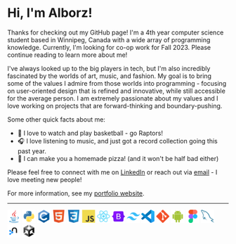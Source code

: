 # Hi, I'm Alborz!
Thanks for checking out my GitHub page! I'm a 4th year computer science student based in Winnipeg, Canada with a wide array of programming knowledge. Currently, I'm looking for co-op work for Fall 2023. Please continue reading to learn more about me!

I've always looked up to the big players in tech, but I'm also incredibly fascinated by the worlds of art, music, and fashion. My goal is to bring some of the values I admire from those worlds into programming - focusing on user-oriented design that is refined and innovative, while still accessible for the average person. I am extremely passionate about my values and I love working on projects that are forward-thinking and boundary-pushing.

Some other quick facts about me:
- 🏀 I love to watch and play basketball - go Raptors!
- 🎧 I love listening to music, and just got a record collection going this past year.
- 🍕 I can make you a homemade pizza! (and it won't be half bad either)

Please feel free to connect with me on [LinkedIn](https://www.linkedin.com/in/alborzk) or reach out via [email](mailto:khakbaza@myumanitoba.ca) - I love meeting new people!

For more information, see my [portfolio website](https://www.alborzk.me).

---

<p>
  <img src="https://raw.githubusercontent.com/devicons/devicon/master/icons/java/java-original.svg" alt="java" width="30" height="30"/>
  <img src="https://raw.githubusercontent.com/devicons/devicon/master/icons/python/python-original.svg" alt="python" width="30" height="30"/>
  <img src="https://raw.githubusercontent.com/devicons/devicon/master/icons/c/c-original.svg" alt="c" width="30" height="30"/>  
  <img src="https://raw.githubusercontent.com/devicons/devicon/master/icons/html5/html5-original.svg" alt="html5" width="30" height="30"/>
  <img src="https://raw.githubusercontent.com/devicons/devicon/master/icons/css3/css3-original.svg" alt="css3" width="30" height="30"/>
  <img src="https://raw.githubusercontent.com/devicons/devicon/master/icons/javascript/javascript-original.svg" alt="javascript" width="30" height="30"/> 
  <img src="https://raw.githubusercontent.com/devicons/devicon/master/icons/react/react-original.svg" alt="react" width="30" height="30"/> 
  <img src="https://raw.githubusercontent.com/devicons/devicon/master/icons/bootstrap/bootstrap-original.svg" alt="bootstrap" width="30" height="30"/>
  <img src="https://raw.githubusercontent.com/devicons/devicon/master/icons/tailwindcss/tailwindcss-plain.svg" alt="tailwindcss" width="30" height="30"/>
  <img src="https://raw.githubusercontent.com/devicons/devicon/master/icons/vscode/vscode-original.svg" alt="vscode" width="30" height="30"/>   
  <img src="https://raw.githubusercontent.com/devicons/devicon/master/icons/git/git-original.svg" alt="git" width="30" height="30"/>  
  <img src="https://raw.githubusercontent.com/devicons/devicon/master/icons/android/android-plain.svg" alt="androidstudio" width="30" height="30"/>
  <img src="https://raw.githubusercontent.com/devicons/devicon/master/icons/figma/figma-original.svg" alt="figma" width="30" height="30"/>  
  <img src="https://raw.githubusercontent.com/devicons/devicon/master/icons/mysql/mysql-original.svg" alt="mysql" width="30" height="30"/>
  <img src="https://raw.githubusercontent.com/devicons/devicon/master/icons/neo4j/neo4j-original.svg" alt="neo4j" width="30" height="30"/>  
  <img src="https://raw.githubusercontent.com/devicons/devicon/master/icons/unity/unity-original.svg" alt="unity" width="30" height="30"/> 
  </p>

<!-- #### Languages
<p>
  <img src="https://raw.githubusercontent.com/devicons/devicon/master/icons/java/java-original.svg" alt="java" width="30" height="30"/>
  <img src="https://raw.githubusercontent.com/devicons/devicon/master/icons/python/python-original.svg" alt="python" width="30" height="30"/>
  <img src="https://raw.githubusercontent.com/devicons/devicon/master/icons/c/c-original.svg" alt="c" width="30" height="30"/>  
  <img src="https://raw.githubusercontent.com/devicons/devicon/master/icons/html5/html5-original.svg" alt="html5" width="30" height="30"/>
  <img src="https://raw.githubusercontent.com/devicons/devicon/master/icons/css3/css3-original.svg" alt="css3" width="30" height="30"/>
  <img src="https://raw.githubusercontent.com/devicons/devicon/master/icons/javascript/javascript-original.svg" alt="javascript" width="30" height="30"/> 
</p>

#### Libraries & Frameworks
<p>

  <img src="https://raw.githubusercontent.com/devicons/devicon/master/icons/react/react-original.svg" alt="react" width="30" height="30"/>
  <img src="https://raw.githubusercontent.com/devicons/devicon/master/icons/nextjs/nextjs-line.svg" alt="nextjs" width="30" height="30"/>  
  <img src="https://raw.githubusercontent.com/devicons/devicon/master/icons/bootstrap/bootstrap-original.svg" alt="bootstrap" width="30" height="30"/>
  <img src="https://raw.githubusercontent.com/devicons/devicon/master/icons/tailwindcss/tailwindcss-plain.svg" alt="tailwindcss" width="30" height="30"/>
  <img src="https://raw.githubusercontent.com/devicons/devicon/master/icons/numpy/numpy-original.svg" alt="numpy" width="30" height="30"/>
  <img src="https://raw.githubusercontent.com/devicons/devicon/master/icons/pandas/pandas-original.svg" alt="pandas" width="30" height="30"/>  
</p> 

#### Tools
<p> 
  <img src="https://raw.githubusercontent.com/devicons/devicon/master/icons/vscode/vscode-original.svg" alt="vscode" width="30" height="30"/>   
  <img src="https://raw.githubusercontent.com/devicons/devicon/master/icons/git/git-original.svg" alt="git" width="30" height="30"/>  
  <img src="https://raw.githubusercontent.com/devicons/devicon/master/icons/android/android-plain.svg" alt="androidstudio" width="30" height="30"/>
  <img src="https://raw.githubusercontent.com/devicons/devicon/master/icons/mysql/mysql-original.svg" alt="mysql" width="30" height="30"/>
  <img src="https://raw.githubusercontent.com/devicons/devicon/master/icons/neo4j/neo4j-original.svg" alt="neo4j" width="30" height="30"/>  
  <img src="https://raw.githubusercontent.com/devicons/devicon/master/icons/figma/figma-original.svg" alt="figma" width="30" height="30"/>
  <img src="https://raw.githubusercontent.com/devicons/devicon/master/icons/unity/unity-original.svg" alt="unity" width="30" height="30"/> 
</p> -->
  
<!-- ### On My Radar
<p> 
  <img src="https://raw.githubusercontent.com/devicons/devicon/master/icons/csharp/csharp-original.svg" alt="csharp" width="30" height="30"/>
  <img src="https://raw.githubusercontent.com/devicons/devicon/master/icons/cplusplus/cplusplus-original.svg" alt="cplusplus" width="30" height="30"/>
  <img src="https://raw.githubusercontent.com/devicons/devicon/master/icons/angularjs/angularjs-original.svg" alt="angular" width="30" height="30"/>
  <img src="https://raw.githubusercontent.com/devicons/devicon/master/icons/django/django-plain.svg" alt="django" width="30" height="30"/>
  <img src="https://raw.githubusercontent.com/devicons/devicon/master/icons/docker/docker-original.svg" alt="docker" width="30" height="30"/>
</p> -->

